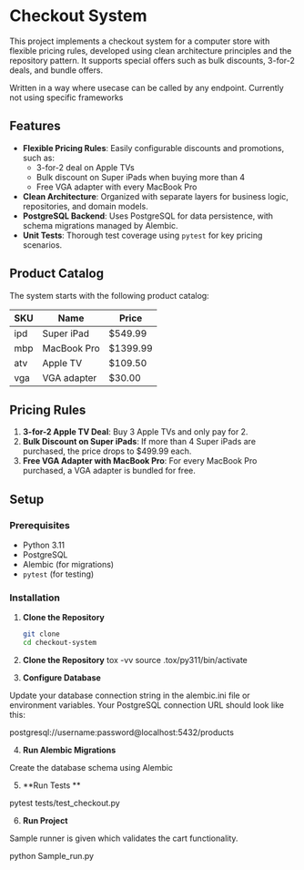 # Checkout System

This project implements a checkout system for a computer store with flexible pricing rules, developed using clean architecture principles and the repository pattern. It supports special offers such as bulk discounts, 3-for-2 deals, and bundle offers.

Written in a way where usecase can be called by any endpoint. Currently not using specific frameworks
## Features

- **Flexible Pricing Rules**: Easily configurable discounts and promotions, such as:
  - 3-for-2 deal on Apple TVs
  - Bulk discount on Super iPads when buying more than 4
  - Free VGA adapter with every MacBook Pro
- **Clean Architecture**: Organized with separate layers for business logic, repositories, and domain models.
- **PostgreSQL Backend**: Uses PostgreSQL for data persistence, with schema migrations managed by Alembic.
- **Unit Tests**: Thorough test coverage using `pytest` for key pricing scenarios.

## Product Catalog

The system starts with the following product catalog:

| SKU  | Name          | Price   |
| ---- | ------------- | ------- |
| ipd  | Super iPad    | $549.99 |
| mbp  | MacBook Pro   | $1399.99|
| atv  | Apple TV      | $109.50 |
| vga  | VGA adapter   | $30.00  |

## Pricing Rules

1. **3-for-2 Apple TV Deal**: Buy 3 Apple TVs and only pay for 2.
2. **Bulk Discount on Super iPads**: If more than 4 Super iPads are purchased, the price drops to $499.99 each.
3. **Free VGA Adapter with MacBook Pro**: For every MacBook Pro purchased, a VGA adapter is bundled for free.

## Setup

### Prerequisites

- Python 3.11
- PostgreSQL
- Alembic (for migrations)
- `pytest` (for testing)

### Installation

1. **Clone the Repository**

   ```bash
   git clone 
   cd checkout-system

2. **Clone the Repository**
tox -vv
source .tox/py311/bin/activate

3.  **Configure Database**

Update your database connection string in the alembic.ini file or environment variables. Your PostgreSQL connection URL should look like this:

postgresql://username:password@localhost:5432/products

4. **Run Alembic Migrations**

Create the database schema using Alembic

5. **Run Tests ** 

pytest tests/test_checkout.py

6. **Run Project**

Sample runner is given which validates the cart functionality.

python Sample_run.py